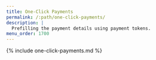 ```yaml
---
title: One-Click Payments
permalink: /:path/one-click-payments/
description: |
  Prefilling the payment details using payment tokens.
menu_order: 1700
---
```


{% include one-click-payments.md %}
